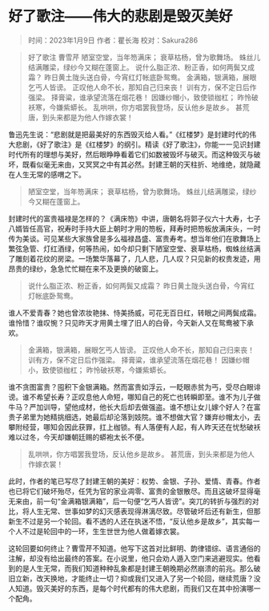 
# 好了歌注——伟大的悲剧是毁灭美好

> 时间：2023年1月9日
> 作者：瞿长海
> 校对：Sakura286

> 好了歌注 曹雪芹
> 陋室空堂，当年笏满床；
> 衰草枯杨，曾为歌舞场。
> 蛛丝儿结满雕梁，绿纱今又糊在蓬窗上。
> 说什么脂正浓、粉正香，如何两鬓又成霜？
> 昨日黄土陇头送白骨，今宵红灯帐底卧鸳鸯。
> 金满箱，银满箱，展眼乞丐人皆谤。
> 正叹他人命不长，那知自己归来丧！
> 训有方，保不定日后作强梁。
> 择膏粱，谁承望流落在烟花巷！
> 因嫌纱帽小，致使锁枷杠；
> 昨怜破袄寒，今嫌紫蟒长。
> 乱哄哄，你方唱罢我登场，反认他乡是故乡。
> 甚荒唐，到头来都是为他人作嫁衣裳！

鲁迅先生说：“悲剧就是把最美好的东西毁灭给人看。”《红楼梦》是封建时代的伟大悲剧，《好了歌注》是《红楼梦》的纲引。精读《好了歌注》，你能一一见识封建时代所有的理想与美好，然后眼睁睁看着它们如数被毁坏与破灭。而这种毁灭与破坏，既看似毫无来由，又冥冥之中有其必然。封建王朝的天柱折、地维绝，就隐藏在人生无常的感喟之下。

> 陋室空堂，当年笏满床；
> 衰草枯杨，曾为歌舞场。
> 蛛丝儿结满雕梁，绿纱今又糊在蓬窗上。

封建时代的富贵福禄是怎样的？《满床笏》中讲，唐朝名将郭子仪六十大寿，七子八婿皆任高官，祝寿时手持大臣上朝时才用的笏板，拜寿时把笏板放满床头，一时传为美谈。可见某些大家族曾是多么福禄昌盛、富贵寿考。想当年他们在歌舞场上繁弦急管、灯红酒绿，何等热闹，如今却只剩下陋室空堂、衰草枯杨，蜘蛛丝结满了雕刻着花纹的房梁。一场繁华落幕了，几人悲，几人叹？只见新的权贵发迹，用昂贵的绿纱，急急忙忙糊在来不及更换的破窗上。

> 说什么脂正浓、粉正香，如何两鬓又成霜？
> 昨日黄土陇头送白骨，今宵红灯帐底卧鸳鸯。

谁人不爱青春？她也曾浓妆艳抹、恃美扬威，可花无百日红，转眼之间两鬓成霜。谁怜惜？谁叹惋？只见昨天才用黄土埋了旧人的白骨，今天新人又在鸳鸯被下承欢。

> 金满箱，银满箱，展眼乞丐人皆谤。
> 正叹他人命不长，那知自己归来丧！
> 训有方，保不定日后作强梁。
> 择膏粱，谁承望流落在烟花巷！
> 因嫌纱帽小，致使锁枷杠；
> 昨怜破袄寒，今嫌紫蟒长。

谁不贪图富贵？囤积下金银满箱。然而富贵如浮云，一眨眼赤贫为丐，受尽白眼诽谤。谁不希望长寿？正叹息他人命短，哪知自己的死亡也转瞬即至。谁不为儿子做牛马？严加训导，望他成材，他长大后却去做强盗。谁不想让女儿嫁个好人？在富贵子弟里为她精挑细选，她最后却沦落到妓院。谁不想做大官？嫌弃纱帽太小，去攀附经营，哪知会因此获罪，扛上枷锁。有人落便有人起，有人昨天还在忧愁破袄难以过冬，今天却嫌朝廷赐的蟒袍太长不便。

> 乱哄哄，你方唱罢我登场，反认他乡是故乡。
> 甚荒唐，到头来都是为他人作嫁衣裳！

此时，作者的笔已写尽了封建王朝的美好：权势、金银、子孙、爱情、青春。作者也已将它们破坏殆尽，任凭为官的家业凋零、富贵的金银散尽。而且这破坏显得毫无来由，前一句“金满箱银满箱”，后一句便“乞丐人皆谤”。突兀的转折与强烈的对比，将人生无常、世事如梦的幻灭感表现得淋漓尽致。尽管破坏后还有新生，但那新生不过是另一个轮回。看不透的人还在执迷不悟，“反认他乡是故乡”，其实每一个人不过是轮回中的一环，生生世世为他人做着嫁衣裳。

这轮回要如何终止？曹雪芹不知道。他写下这首对比鲜明、韵律错综、语言通俗的注解，却没有给出最终的答案。在小说里，他只会劝人遁入空门来逃避现实。他看到的是人生无常，而我们知道种种乱象都是封建王朝晚期必然崩溃的前兆。那么破旧立新，改天换地，才能终止一切？抑或我们又进入了另一个轮回，继续荒唐？没人知道。毁灭美好的东西，是每个时代都有的伟大悲剧，而我们又在其中扮演哪一个配角。
